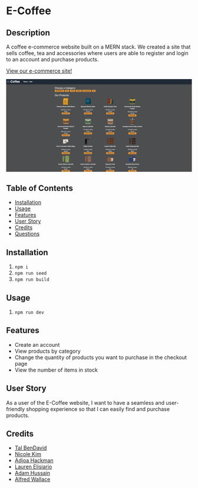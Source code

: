 # E-Coffee

## Description
A coffee e-commerce website built on a MERN stack. We created a site that sells coffee, tea and accessories where users are able to register and login to an account and purchase products. 

[View our e-commerce site!](https://e-coffee-7d6cb3a5dc4c.herokuapp.com/)

![E-Coffee](./client/src/assets/E-Coffee%20-%20Deployed%20Screenshot.png)

## Table of Contents

- [Installation](#installation)
- [Usage](#usage)
- [Features](#features)
- [User Story](#user-story)
- [Credits](#credits)
- [Questions](#questions)


## Installation
1. `npm i`
2. `npm run seed`
3. `npm run build`

## Usage
1. `npm run dev`

## Features
* Create an account
* View products by category
* Change the quantity of products you want to purchase in the checkout page
* View the number of items in stock

## User Story
As a user of the E-Coffee website, I want to have a seamless and user-friendly shopping experience so that I can easily find and purchase products.

## Credits
- [Tal BenDavid](https://github.com/talbdbd)
- [Nicole Kim](https://github.com/nicolehekim)
- [Adjoa Hackman](https://github.com/AdjoaHackman)
- [Lauren Elisiario](https://github.com/lelisiario)
- [Adam Hussain](https://github.com/adamh1223)
- [Alfred Wallace](https://github.com/alfwall)

